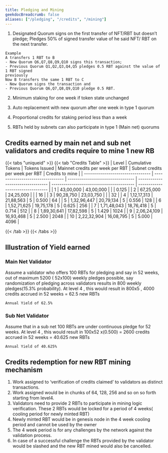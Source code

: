 ```yaml
---
title: Pledging and Mining
geekdocBreadcrumb: false
aliases: ["/pledging", "/credits", "/mining"]
---
```


1. Designated Quorum signs on the first transfer of NFT/RBT but doesn’t pledge; Pledges 50%
of signed transfer value of he said NFT/ RBT on the next transfer.


```
Example
A transfers 1 RBT to B
- New Quorum Q6,Q7,Q8,Q9,Q10 signs this transaction;
- Previous Quorum Q1,Q2,Q3,Q4,Q5 pledges 0.5 RBT against the value of 1 RBT signed
previously
Now B transfers the same 1 RBT to C
- New Quorum signs the transaction and
- Previous Quorum Q6,Q7,Q8,Q9,Q10 pledge 0.5 RBT.
```

2. Minimum staking for one week if token state unchanged

3. Auto replacement with new quorum after one week in type 1 quorum

4. Proportional credits for staking period less than a week

5. RBTs held by subnets can also participate in type 1 (Main net) quorums

## Credits earned by main net and sub net validators and credits require to mine 1 new RB

{{< tabs "uniqueid" >}}
{{< tab "Credits Table" >}}
| Level | Cumulative Tokens | Tokens Issued | Mainnet credits per week per RBT | Subnet credits per week per RBT | Credits to mine |
| --------------------------------- | --------------------------------- | --------------------------------- | --------------------------------- | ----------------------------------------- | --------------------------------- |
| 1 | 43,00,000 | 43,00,000 | | | 0.125 |
| 2 | 67,25,000 | 24,25,000 | | | 16 |
| 3 | 90,28,750 | 23,03,750 | | | 32 |
| 4 | 1,12,17,313 | 21,88,563 | 5 | 0.500 | 64 |
| 5 | 1,32,96,447 | 20,79,134 | 5 | 0.556 | 128 |
| 6 | 1,52,71,625 | 19,75,178 | 5 | 0.625 | 256 |
| 7 | 1,71,48,043 | 18,76,418 | 5 | 0.714 | 512 |
| 8 | 1,89,30,641 | 17,82,598 | 5 | 1.429 | 1024 |
| 9 | 2,06,24,109 | 16,93,468 | 5 | 2.500 | 2048 |
| 10 | 2,22,32,904 | 16,08,795 | 5 | 5.000 | 4096 |

{{< /tab >}}
{{< /tabs >}}

## Illustration of Yield earned

### Main Net Validator
Assume a validator who offers 100 RBTs for pledging and say in 52 weeks, out of maximum 5200 (
52x100) weekly pledges possible, say randomization of pledging across validators results in 800
weekly pledges(15.3% probability). At level 4 , this would result in 800x5 , 4000 credits accrued in 52 weeks = 62.5 new RBTs

 ``` Annual Yield of 62.5% ```

### Sub Net Validator
Assume that in a sub net 100 RBTs are under continuous pledge for 52 weeks.
At level 4 , this would result in 100x52 x(0.500) = 2600 credits accrued in 52 weeks = 40.625 new
RBTs

 ``` Annual Yield of 40.625% ```

 ## Credits redemption for new RBT mining mechanism

 1. Work assigned to ‘verification of credits claimed’ to validators as distinct transactions.
 2. Work assigned would be in chunks of 64, 128, 256 and so on so forth starting from level4.
 3. Validators need to provide 2 RBTs to participate in mining logic verification. These 2 RBTs would be locked for a period of 4 weeks( cooling period for newly minted RBT)
 4. Newly minted RBT would be in genesis node in the 4 week cooling period and cannot be
used by the owner
 5. The 4 week period is for any challenges by the network against the validation process.
 6. In case of a successful challenge the RBTs provided by the validator would be slashed and
the new RBT mined would also be cancelled.